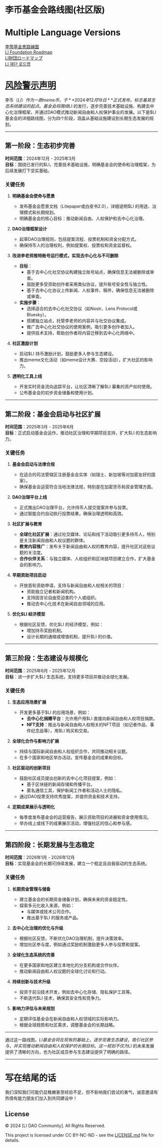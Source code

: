# **李币基金会路线图(社区版)**

# Multiple Language Versions 
[李幣基金會路線圖](./README_TW.md)  
[LI Foundation Roadmap](./README_EN.md)  
[LI財団ロードマップ](./README_JP.md)  
[LI 재단 로드맵](./README_KR.md)  
# [风险警示声明](./DISCLAIMER.md)   
李币（$LI）作为一款meme币，于 **2024年12月19日** 正式发布，标志着其生态系统建设的起点。基金会将围绕$LI 的发行，逐步完善技术基础设施、构建去中心化治理框架，并通过DAO模式推动新闻自由和人权保护事业的发展。以下是$LI 基金会的详细路线图，分为四个阶段，涵盖从基础设施建设到长期生态发展的规划。

---

## **第一阶段：生态初步完善**  
**时间范围**：2024年12月 - 2025年3月  
**目标**：围绕已发行的$LI，完善技术基础设施，明确基金会的使命和治理框架，为后续发展打下坚实基础。

### **关键任务**
1. **明确基金会使命与愿景**  
   - 发布基金会愿景文档（Litepaper或白皮书2.0），详细说明$LI 的用途、治理模式和长期规划。  
   - 明确基金会的核心目标：推动新闻自由、人权保护和去中心化治理。

2. **DAO治理框架设计**  
   - 起草DAO治理规则，包括提案流程、投票机制和资金分配方式。  
   - 确保持币人的治理权利，例如提案权、投票权和资金监督权。

3. **改进李老师推特账号运行模式，实现去中心化与不可删除**  
   - **目标**：  
     - 基于去中心化社交协议构建独立账号站点，确保信息无法被删除或审查。  
     - 鼓励更多受资助创作者采用类似协议，提升账号安全性与独立性。  
     - 基于去中心化协议上传新闻、人权事件、稿件，确保信息无法被删除或审查。  
   - **实施步骤**：  
     - 选择适合的去中心化社交协议（如Nostr、Lens Protocol或Bluesky）。  
     - 搭建独立站点，托管李老师的内容并与社交协议集成。  
     - 推广去中心化社交协议的使用案例，吸引更多创作者加入。  
     - 提供技术支持，帮助创作者将内容迁移到去中心化网络中。

5. **社区激励计划**  
   - 启动$LI 持币激励计划，鼓励更多人参与生态建设。  
   - 推出meme文化活动（如meme设计大赛、空投活动），扩大社区的影响力。

6. **透明化工具上线**  
   - 开发实时资金流向追踪平台，让社区清晰了解$LI 募集的资产如何使用。  
   - 公布基金会的初步资金储备和使用计划。

---

## **第二阶段：基金会启动与社区扩展**  
**时间范围**：2025年3月 - 2025年6月  
**目标**：正式启动基金会运作，推动社区治理和早期项目支持，扩大$LI 的生态影响力。

### **关键任务**
1. **基金会启动与法律合规**  
   - 在适合的司法管辖区注册基金会实体（如瑞士、新加坡等对加密友好的国家）。  
   - 确保基金会运营符合当地法律法规，特别是在加密货币和资金管理方面。

2. **DAO治理平台上线**  
   - 正式推出DAO治理平台，允许持币人提交提案并参与投票。  
   - 通过智能合约自动执行投票结果，确保治理透明和高效。

3. **社区扩展与教育**  
   - **全球化社区扩展**：通过社交媒体、论坛和线下活动吸引更多持币人，特别是关注新闻自由和人权议题的群体。  
   - **教育内容推广**：发布关于新闻自由和人权的教育内容，提升社区对这些议题的关注度。  
   - **合作伙伴关系**：与独立媒体、人权组织和区块链项目建立合作，扩大基金会的影响力。

4. **早期资助项目启动**  
   - 开放首轮资助申请，支持与新闻自由和人权相关的项目：  
     - 资助独立记者和新闻机构。  
     - 支持因言论自由受迫害的个人或组织。  
     - 推动去中心化技术在新闻自由领域的应用。

5. **优化$LI 经济模型**  
   - 根据社区反馈，优化$LI 的经济模型，例如：  
     - 增加持币奖励机制。  
     - 设计长期的通缩或增值机制，提升$LI 的价值。

---

## **第三阶段：生态建设与规模化**  
**时间范围**：2025年6月 - 2025年12月  
**目标**：进一步扩大$LI 生态系统，支持更多项目并推动全球化发展。

### **关键任务**
1. **生态应用场景扩展**  
   - 开发更多基于$LI 的应用场景，例如：  
     - **去中心化捐赠平台**：允许用户用$LI 直接向新闻自由和人权项目捐款。  
     - **NFT支持**：推出与新闻自由和人权相关的NFT项目（如记者作品、事件纪念品等），用$LI 购买和交易。

2. **全球化合作与影响力扩展**  
   - 持续与国际新闻自由和人权组织合作，共同推动相关议题。  
   - 在多个国家和地区举办活动，宣传基金会的成果和目标。

3. **社区驱动的创新项目**  
   - 鼓励社区成员提出创新的去中心化项目提案，例如：  
     - 基于区块链的新闻存储和传播平台。  
     - 匿名通信工具，保护新闻工作者和活动人士的隐私。  
   - 通过DAO投票支持优秀提案，并提供资金和技术支持。

4. **定期成果展示与透明化**  
   - 每季度发布基金会的运营报告，展示资助项目的进展和资金使用情况。  
   - 举办线上或线下的成果展示活动，增强社区的信心和参与感。

---

## **第四阶段：长期发展与生态稳定**  
**时间范围**：2026年1月 - 2026年12月  
**目标**：实现基金会的长期可持续发展，建立一个稳定且自我驱动的生态系统。

### **关键任务**
1. **长期资金管理与储备**  
   - 建立基金会的长期资金储备计划，确保未来的资金稳定性。  
   - 探索多元化收入来源，例如：  
     - 与媒体或技术公司合作。  
     - 推出基于$LI 的服务或产品。

2. **去中心化治理的优化与升级**  
   - 根据社区反馈，不断优化DAO治理机制，提升决策效率。  
   - 增加社区参与度，例如通过奖励机制激励更多人参与投票和提案。

3. **全球化生态系统的完善**  
   - 在更多国家和地区建立本地化的分支机构或合作伙伴。  
   - 推动新闻自由和人权议题的全球化讨论和行动。

4. **持续创新与技术升级**  
   - 投资于前沿技术开发，例如去中心化存储、隐私保护工具等。  
   - 不断迭代$LI 技术，确保其安全性和竞争力。

5. **影响力评估与未来规划**  
   - 定期评估基金会在新闻自由和人权领域的实际影响力。  
   - 根据全球趋势和社区需求，调整基金会的长期战略。

---

通过这一路线图，$LI 基金会将在现有的基础上，逐步完善生态建设，吸引社区参与，并实现推动新闻自由和人权保护的长期目标。这一规划不仅为$LI 的未来发展提供了清晰的方向，也为社区成员参与生态建设提供了明确的路径。

---

# 写在结尾的话

我们深知我们可能仍显稚嫩甚至经验不足，但不影响我们尝试的勇气，诚意邀请有热情有能力朋友们加入到共同建设中！

## License

© 2024 [LI DAO Community]. All Rights Reserved.

This project is licensed under CC BY-NC-ND - see the [LICENSE.md](LICENSE.md) file for details.
